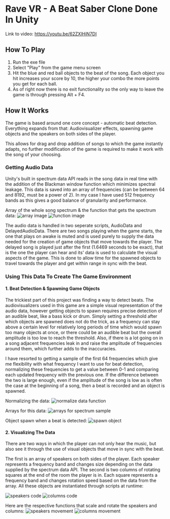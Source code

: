 # Rave VR - A Beat Saber Clone Done In Unity

Link to video:
https://youtu.be/62ZXlHiN7DI

## How To Play
1. Run the exe file
2. Select "Play" from the game menu screen
3. Hit the blue and red ball objects to the beat of the song. Each object you hit increases your score by 10, the higher your combo the more points you get for each ball.
4. As of right now there is no exit functionality so the only way to leave the game is through pressing Alt + F4.

## How It Works
The game is based around one core concept - automatic beat detection. Everything expands from that:
Audiovisualizer effects, spawning game objects and the speakers on both sides of the player.

This allows for drag and drop addition of songs
to which the game instantly adapts, no further modification of the game is required to make it work with the song of your choosing.

### Getting Audio Data
Unity's built in spectrum data API reads in the song data in real time with the addition of the Blackman window function which minimizes spectral leakage.
This data is saved into an array of frequencies (can be between 64 and 8192, must be a power of 2).
In my case I have used 512 frequency bands as this gives a good balance of granularity and performance.

Array of the whole song spectrum & the function that gets the spectrum data:
![array image](https://github.com/LIT-IDM/rythm-slasher-MarekCze/blob/rave/images/512array.PNG "array")
![function image](https://github.com/LIT-IDM/rythm-slasher-MarekCze/blob/rave/images/getspectrumdata.PNG "spectrum data function")

The audio data is handled in two seperate scripts, AudioData and DelayedAudioData. There are two songs playing when the game starts, the one that plays on awake is muted and is used purely to supply the data needed for the creation of game objects that move towards the player. The delayed song is played just after the first (1.6469 seconds to be exact), that is the one the player can hear and its' data is used to calculate the visual aspects of the game. This is done to allow time for the spawned objects to travel towards the player and get within range in sync with the beat.

### Using This Data To Create The Game Environment
#### 1. Beat Detection & Spawning Game Objects
The trickiest part of this project was finding a way to detect beats. The audiovisualizers used in this game are a simple visual representation of the audio data, however getting objects to spawn requires precise detection of an audible beat, like a bass kick or drum. Simply setting a threshold after which objects are spawned does not do the trick, as a frequency can stay above a certain level for relatively long periods of time which would spawn too many objects at once, or there could be an audible beat but the overall amplitude is too low to reach the threshold. Also, if there is a lot going on in a song adjacent frequencies leak in and raise the amplitude of frequencies around them, which further adds to the inaccuracies.

I have resorted to getting a sample of the first 64 frequencies which give me flexibility with what frequency I want to use for beat detection, normalizing these frequencies to get a value between 0-1 and comparing each updated frequency with the previous one. If the difference between the two is large enough, even if the amplitude of the song is low as is often the case at the beginning of a song, then a beat is recorded and an object is spawned.

Normalizing the data:
![normalize data function](https://github.com/LIT-IDM/rythm-slasher-MarekCze/blob/rave/images/normalizespectrumsample.PNG "normalize data")

Arrays for this data:
![arrays for spectrum sample](https://github.com/LIT-IDM/rythm-slasher-MarekCze/blob/rave/images/arraysforgameobjects.PNG "arrays for spectrum sample")

Object spawn when a beat is detected:
![spawn object](https://github.com/LIT-IDM/rythm-slasher-MarekCze/blob/rave/images/spawn.PNG "spawn object")

#### 2. Visualizing The Data
There are two ways in which the player can not only hear the music, but also see it through the use of visual objects that move in sync with the beat.

The first is an array of speakers on both sides of the player. Each speaker represents a frequency band and changes size depending on the data supplied by the spectrum data API. The second is two columns of rotating squares at the end of the room the player is in. Each square represents a frequency band and changes rotation speed based on the data from the array. All these objects are instantiated through scripts at runtime:

![speakers code](https://github.com/LIT-IDM/rythm-slasher-MarekCze/blob/rave/images/speakersinstantiation.PNG "speakers")
![columns code](https://github.com/LIT-IDM/rythm-slasher-MarekCze/blob/rave/images/avinstantiation.PNG "columns")

Here are the respective functions that scale and rotate the speakers and columns:
![speakers movement](https://github.com/LIT-IDM/rythm-slasher-MarekCze/blob/rave/images/speakermovement.PNG "speakers movement")
![columns movement](https://github.com/LIT-IDM/rythm-slasher-MarekCze/blob/rave/images/avmovement.PNG "columns movement")
